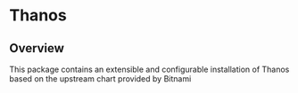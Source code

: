 # Thanos

## Overview

This package contains an extensible and configurable installation of Thanos based on the upstream chart provided by Bitnami

